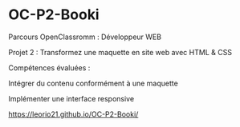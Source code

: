 # OC-P2-Booki

Parcours OpenClassromm : Développeur WEB

Projet 2 : Transformez une maquette en site web avec HTML & CSS



Compétences évaluées :

Intégrer du contenu conformément à une maquette

Implémenter une interface responsive



https://leorio21.github.io/OC-P2-Booki/
